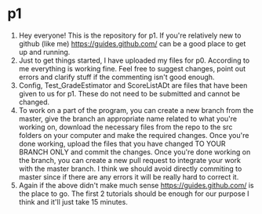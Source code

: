 # p1

1. Hey everyone! This is the repository for p1. If you're relatively new to github (like me) https://guides.github.com/ can be a good place to get up and running.
2. Just to get things started, I have uploaded my files for p0. According to me everything is working fine. Feel free to suggest changes, point out errors and clarify stuff if the commenting isn't good enough.
3. Config, Test_GradeEstimator and ScoreListADt are files that have been given to us for p1. These do not need to be submitted and cannot be changed.
4. To work on a part of the program, you can create a new branch from the master, give the branch an appropriate name related to what you're working on, download the necessary files from the repo to the src folders on your computer and make the required changes. Once you're done working, upload the files that you have changed TO YOUR BRANCH ONLY and commit the changes. Once you're done working on the branch, you can create a new pull request to integrate your work with the master branch. I think we should avoid directly commiting to master since if there are any errors it will be really hard to correct it.
5. Again if the above didn't make much sense https://guides.github.com/ is the place to go. The first 2 tutorials should be enough for our purpose I think and it'll just take 15 minutes.
